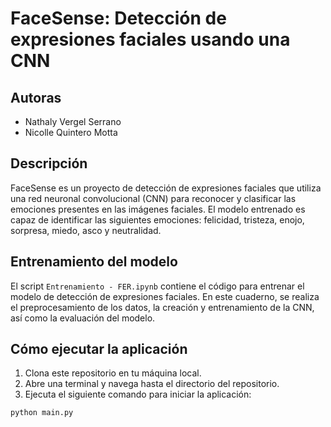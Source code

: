 # FaceSense: Detección de expresiones faciales usando una CNN

## Autoras
- Nathaly Vergel Serrano
- Nicolle Quintero Motta

## Descripción
FaceSense es un proyecto de detección de expresiones faciales que utiliza una red neuronal convolucional (CNN) para reconocer y clasificar las emociones presentes en las imágenes faciales. El modelo entrenado es capaz de identificar las siguientes emociones: felicidad, tristeza, enojo, sorpresa, miedo, asco y neutralidad.

## Entrenamiento del modelo
El script `Entrenamiento - FER.ipynb` contiene el código para entrenar el modelo de detección de expresiones faciales. En este cuaderno, se realiza el preprocesamiento de los datos, la creación y entrenamiento de la CNN, así como la evaluación del modelo.

## Cómo ejecutar la aplicación
1. Clona este repositorio en tu máquina local.
2. Abre una terminal y navega hasta el directorio del repositorio.
3. Ejecuta el siguiente comando para iniciar la aplicación:

```bash
python main.py


